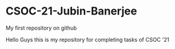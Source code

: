 # CSOC-21-Jubin-Banerjee
My first repository on github

Hello Guys this is my repository for completing tasks of CSOC '21
